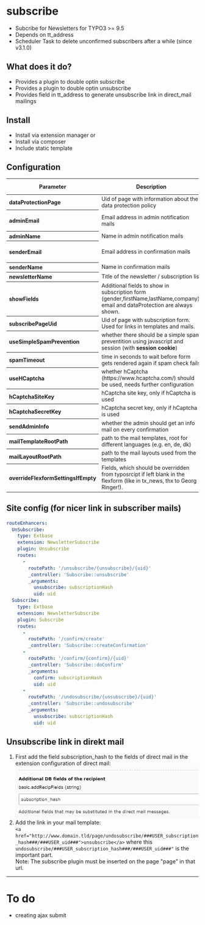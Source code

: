 # subscribe

* Subcribe for Newsletters for TYPO3 >= 9.5
* Depends on tt_address
* Scheduler Task to delete unconfirmed subscribers after a while (since v3.1.0)

## What does it do?

* Provides a plugin to double optin subscribe
* Provides a plugin to double optin unsubscribe
* Provides field in tt_address to generate unsubscribe link in direct_mail mailings

## Install
* Install via extension manager or
* Install via composer
* Include static template

## Configuration
<table>
<thead>
<tr>
<th>Parameter</th>
<th>Description</th>
<th>Type, Validation</th>
<th>Default</th>
</tr>
</thead>
  <tr>
    <th align="left">dataProtectionPage</th>
    <td align="left">Uid of page with information about the data protection policy</td>
    <td>integer</td>
    <td>1</td>
  </tr>
  <tr>
    <th align="left">adminEmail</th>
    <td align="left">Email address in admin notification mails</td>
    <td>string, email, mandatory</td>
    <td>admin.name@domain.tld</td>
  </tr>
  <tr>
    <th align="left">adminName</th>
    <td align="left">Name in admin notification mails</td>
    <td>string</td>
    <td>Your admin name</td>
  </tr>
  <tr>
    <th align="left">senderEmail</th>
    <td align="left">Email address in confirmation mails</td>
    <td>string, email, mandatory</td>
    <td>noreply@domain.tld</td>
  </tr>
  <tr>
    <th align="left">senderName</th>
    <td align="left">Name in confirmation mails</td>
    <td>string</td>
    <td>Your sender name</td>
  </tr>
  <tr>
    <th align="left">newsletterName</th>
    <td align="left">Title of the newsletter / subscription list</td>
    <td>string</td>
    <td>Newsletter</td>
  </tr>
  <tr>
    <th align="left">showFields</th>
    <td align="left">Additional fields to show in subscription form (gender,firstName,lastName,company).<br>email and dataProtection are always shown.</td>
    <td>string</td>
    <td>null</td>
  </tr>
  <tr>
    <th align="left">subscribePageUid</th>
    <td align="left">Uid of page with subscription form. Used for links in templates and mails.</td>
    <td>string</td>
    <td>null</td>
  </tr>
  <tr>
    <th align="left">useSimpleSpamPrevention</th>
    <td align="left">whether there should be a simple spam preventition using javascript and session (with <strong>session cookie</strong>)</td>
    <td>bool</td>
    <td>1</td>
  </tr>
  <tr>
    <th align="left">spamTimeout</th>
    <td align="left">time in seconds to wait before form gets rendered again if spam check fails</td>
    <td>int</td>
    <td>5</td>
  </tr>
  <tr>
    <th align="left">useHCaptcha</th>
    <td align="left">whether hCaptcha (https://www.hcaptcha.com/) should be used, needs further configuration</td>
    <td>bool</td>
    <td>0</td>
  </tr>
  <tr>
    <th align="left">hCaptchaSiteKey</th>
    <td align="left">hCaptcha site key, only if hCaptcha is used</td>
    <td>string</td>
    <td>10000000-ffff-ffff-ffff-000000000001</td>
  </tr>
  <tr>
    <th align="left">hCaptchaSecretKey</th>
    <td align="left">hCaptcha secret key, only if hCaptcha is used</td>
    <td>string</td>
    <td>0x0000000000000000000000000000000000000000</td>
  </tr>
  <tr>
    <th align="left">sendAdminInfo</th>
    <td align="left">whether the admin should get an info mail on every confirmation</td>
    <td>bool</td>
    <td>0</td>
  </tr>
  <tr>
    <th align="left">mailTemplateRootPath</th>
    <td align="left">path to the mail templates, root for different languages (e.g. en, de, dk)</td>
    <td>string</td>
    <td>EXT:newsletter_subscribe/Resources/Private/Templates/Mail/</td>
  </tr>
  <tr>
    <th align="left">mailLayoutRootPath</th>
    <td align="left">path to the mail layouts used from the templates</td>
    <td>string</td>
    <td>EXT:core/Resources/Private/Layouts/</td>
  </tr>
  <tr>
    <th align="left">overrideFlexformSettingsIfEmpty</th>
    <td align="left">Fields, which should be overridden from typosrcipt if left blank in the flexform (like in tx_news, thx to Georg Ringer!).</td>
    <td>string</td>
    <td>adminEmail, adminName, subscribePageUid, mailTemplateRootPath, dataProtectionPage, adminName, showFields, newsletterName</td>
  </tr>
</table>

## Site config (for nicer link in subscriber mails)

```yaml
routeEnhancers:
  UnSubscribe:
    type: Extbase
    extension: NewsletterSubscribe
    plugin: Unsubscribe
    routes:
      -
        routePath: '/unsubscribe/{unsubscribe}/{uid}'
        _controller: 'Subscribe::unsubscribe'
        _arguments:
          unsubscribe: subscriptionHash
          uid: uid
  Subscribe:
    type: Extbase
    extension: NewsletterSubscribe
    plugin: Subscribe
    routes:
      -
        routePath: '/confirm/create'
        _controller: 'Subscribe::createConfirmation'
      -
        routePath: '/confirm/{confirm}/{uid}'
        _controller: 'Subscribe::doConfirm'
        _arguments:
          confirm: subscriptionHash
          uid: uid
      -
        routePath: '/undosubscribe/{unsubscribe}/{uid}'
        _controller: 'Subscribe::undosubscribe'
        _arguments:
          unsubscribe: subscriptionHash
          uid: uid
```
## Unsubscribe link in direkt mail
1. First add the field subscription_hash to the fields of direct mail in the extension configuration of direct mail: 
![direct mail configuration](https://github.com/Gregor-Agnes/newsletter_subscribe/raw/master/Resources/Public/Gfx/ExtManDirectMail1.png)
2. Add the link in your mail template:\
`<a href="http://www.domain.tld/page/undosubscribe/###USER_subscription_hash###/###USER_uid###">unsubscribe</a>`
where this `undosubscribe/###USER_subscription_hash###/###USER_uid###"` is the important part.<br>Note: The subscribe plugin must be inserted on the page "page" in that url.

***

# To do
- creating ajax submit
